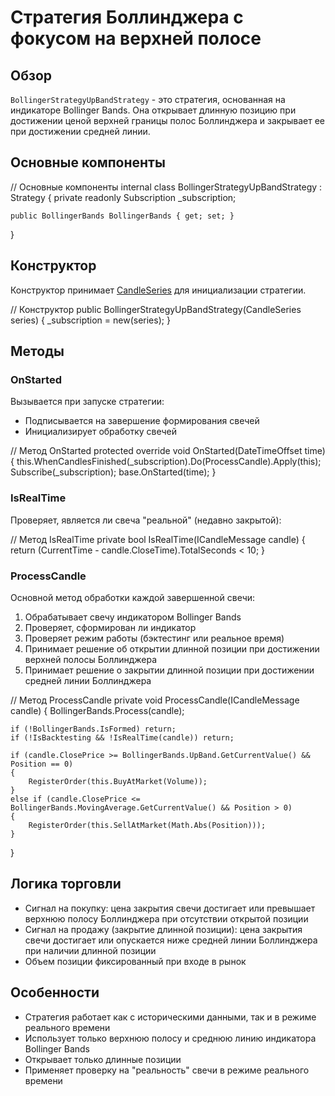 # Стратегия Боллинджера с фокусом на верхней полосе

## Обзор

`BollingerStrategyUpBandStrategy` - это стратегия, основанная на индикаторе Bollinger Bands. Она открывает длинную позицию при достижении ценой верхней границы полос Боллинджера и закрывает ее при достижении средней линии.

## Основные компоненты

// Основные компоненты
internal class BollingerStrategyUpBandStrategy : Strategy
{
    private readonly Subscription _subscription;

    public BollingerBands BollingerBands { get; set; }
}

## Конструктор

Конструктор принимает [CandleSeries](xref:StockSharp.Algo.Candles.CandleSeries) для инициализации стратегии.

// Конструктор
public BollingerStrategyUpBandStrategy(CandleSeries series)
{
    _subscription = new(series);
}

## Методы

### OnStarted

Вызывается при запуске стратегии:

- Подписывается на завершение формирования свечей
- Инициализирует обработку свечей

// Метод OnStarted
protected override void OnStarted(DateTimeOffset time)
{
    this.WhenCandlesFinished(_subscription).Do(ProcessCandle).Apply(this);
    Subscribe(_subscription);
    base.OnStarted(time);
}

### IsRealTime

Проверяет, является ли свеча "реальной" (недавно закрытой):

// Метод IsRealTime
private bool IsRealTime(ICandleMessage candle)
{
    return (CurrentTime - candle.CloseTime).TotalSeconds < 10;
}

### ProcessCandle

Основной метод обработки каждой завершенной свечи:

1. Обрабатывает свечу индикатором Bollinger Bands
2. Проверяет, сформирован ли индикатор
3. Проверяет режим работы (бэктестинг или реальное время)
4. Принимает решение об открытии длинной позиции при достижении верхней полосы Боллинджера
5. Принимает решение о закрытии длинной позиции при достижении средней линии Боллинджера

// Метод ProcessCandle
private void ProcessCandle(ICandleMessage candle)
{
    BollingerBands.Process(candle);

    if (!BollingerBands.IsFormed) return;
    if (!IsBacktesting && !IsRealTime(candle)) return;

    if (candle.ClosePrice >= BollingerBands.UpBand.GetCurrentValue() && Position == 0)
    {
        RegisterOrder(this.BuyAtMarket(Volume));
    }
    else if (candle.ClosePrice <= BollingerBands.MovingAverage.GetCurrentValue() && Position > 0)
    {
        RegisterOrder(this.SellAtMarket(Math.Abs(Position)));
    }
}

## Логика торговли

- Сигнал на покупку: цена закрытия свечи достигает или превышает верхнюю полосу Боллинджера при отсутствии открытой позиции
- Сигнал на продажу (закрытие длинной позиции): цена закрытия свечи достигает или опускается ниже средней линии Боллинджера при наличии длинной позиции
- Объем позиции фиксированный при входе в рынок

## Особенности

- Стратегия работает как с историческими данными, так и в режиме реального времени
- Использует только верхнюю полосу и среднюю линию индикатора Bollinger Bands
- Открывает только длинные позиции
- Применяет проверку на "реальность" свечи в режиме реального времени